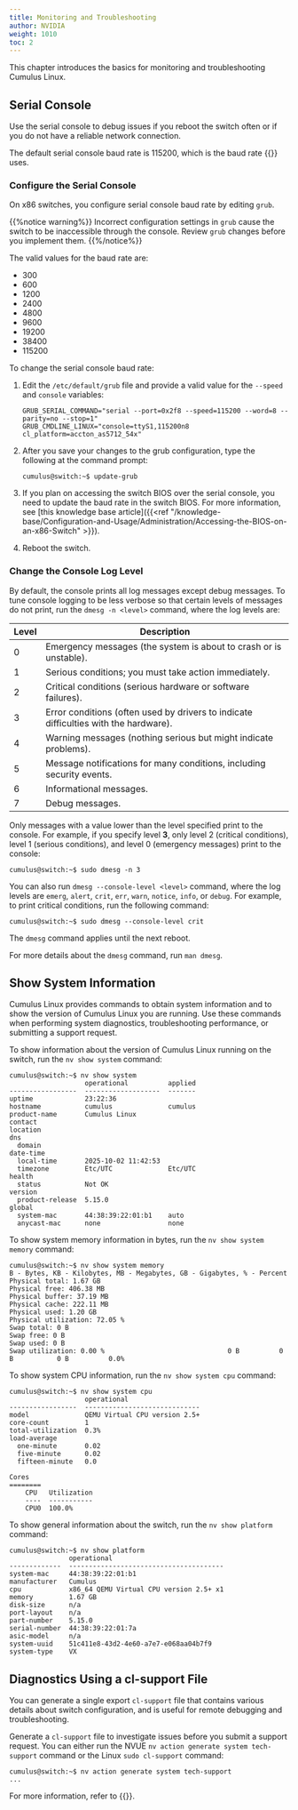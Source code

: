 ```yaml
---
title: Monitoring and Troubleshooting
author: NVIDIA
weight: 1010
toc: 2
---
```

This chapter introduces the basics for monitoring and troubleshooting Cumulus Linux.

## Serial Console

Use the serial console to debug issues if you reboot the switch often or if you do not have a reliable network connection.

The default serial console baud rate is 115200, which is the baud rate {{<exlink url="http://opencomputeproject.github.io/onie" text="ONIE">}} uses.

### Configure the Serial Console

On x86 switches, you configure serial console baud rate by editing `grub`.

{{%notice warning%}}
Incorrect configuration settings in `grub` cause the switch to be inaccessible through the console. Review `grub` changes before you implement them.
{{%/notice%}}

The valid values for the baud rate are:

- 300
- 600
- 1200
- 2400
- 4800
- 9600
- 19200
- 38400
- 115200

To change the serial console baud rate:

1. Edit the `/etc/default/grub` file and provide a valid value for the `--speed` and `console` variables:

   ```
   GRUB_SERIAL_COMMAND="serial --port=0x2f8 --speed=115200 --word=8 --parity=no --stop=1"
   GRUB_CMDLINE_LINUX="console=ttyS1,115200n8 cl_platform=accton_as5712_54x"
   ```

2. After you save your changes to the grub configuration, type the following at the command prompt:

   ```
   cumulus@switch:~$ update-grub
   ```

3. If you plan on accessing the switch BIOS over the serial console, you need to update the baud rate in the switch BIOS. For more information, see [this knowledge base article]({{<ref "/knowledge-base/Configuration-and-Usage/Administration/Accessing-the-BIOS-on-an-x86-Switch" >}}).

4. Reboot the switch.

### Change the Console Log Level

By default, the console prints all log messages except debug messages. To tune console logging to be less verbose so that certain levels of messages do not print, run the `dmesg -n <level>` command, where the log levels are:

| Level | Description                                                                          |
| ----- | ------------------------------------------------------------------------------------ |
| 0     | Emergency messages (the system is about to crash or is unstable).                    |
| 1     | Serious conditions; you must take action immediately.                                |
| 2     | Critical conditions (serious hardware or software failures).                         |
| 3     | Error conditions (often used by drivers to indicate difficulties with the hardware). |
| 4     | Warning messages (nothing serious but might indicate problems).                      |
| 5     | Message notifications for many conditions, including security events.                |
| 6     | Informational messages.                                                              |
| 7     | Debug messages.                                                                      |

Only messages with a value lower than the level specified print to the console. For example, if you specify level **3**, only level 2 (critical conditions), level 1 (serious conditions), and level 0 (emergency messages) print to the console:

```
cumulus@switch:~$ sudo dmesg -n 3
```

You can also run `dmesg --console-level <level>` command, where the log levels are `emerg`, `alert`, `crit`, `err`, `warn`, `notice`, `info`, or `debug`. For example, to print critical conditions, run the following command:

```
cumulus@switch:~$ sudo dmesg --console-level crit
```

The `dmesg` command applies until the next reboot.

For more details about the `dmesg` command, run `man dmesg`.

## Show System Information

Cumulus Linux provides commands to obtain system information and to show the version of Cumulus Linux you are running. Use these commands when performing system diagnostics, troubleshooting performance, or submitting a support request.

To show information about the version of Cumulus Linux running on the switch, run the `nv show system` command:

```
cumulus@switch:~$ nv show system
                   operational          applied
-----------------  -------------------  ------- 
uptime             23:22:36                             
hostname           cumulus              cumulus
product-name       Cumulus Linux                        
contact                                                 
location                                                
dns                                                     
  domain                                                
date-time                                               
  local-time       2025-10-02 11:42:53                  
  timezone         Etc/UTC              Etc/UTC
health                                                  
  status           Not OK                               
version                                                 
  product-release  5.15.0                               
global                                                  
  system-mac       44:38:39:22:01:b1    auto  
  anycast-mac      none                 none                                        
```

To show system memory information in bytes, run the `nv show system memory` command:

```
cumulus@switch:~$ nv show system memory
B - Bytes, KB - Kilobytes, MB - Megabytes, GB - Gigabytes, % - Percent
Physical total: 1.67 GB
Physical free: 406.38 MB
Physical buffer: 37.19 MB
Physical cache: 222.11 MB
Physical used: 1.20 GB
Physical utilization: 72.05 %
Swap total: 0 B
Swap free: 0 B
Swap used: 0 B
Swap utilization: 0.00 %                               0 B          0 B           0 B          0.0%
```

To show system CPU information, run the `nv show system cpu` command:

```
cumulus@switch:~$ nv show system cpu
                   operational                  
-----------------  -----------------------------
model              QEMU Virtual CPU version 2.5+         
core-count         1                                     
total-utilization  0.3%                                  
load-average                                             
  one-minute       0.02                                  
  five-minute      0.02                                  
  fifteen-minute   0.0                                   

Cores
========
    CPU   Utilization
    ----  -----------
    CPU0  100.0%
```

To show general information about the switch, run the `nv show platform` command:

```
cumulus@switch:~$ nv show platform
               operational 
-------------  ---------------------------------------
system-mac     44:38:39:22:01:b1                               
manufacturer   Cumulus                                         
cpu            x86_64 QEMU Virtual CPU version 2.5+ x1         
memory         1.67 GB                                         
disk-size      n/a                                             
port-layout    n/a                                             
part-number    5.15.0                                          
serial-number  44:38:39:22:01:7a                               
asic-model     n/a                                             
system-uuid    51c411e8-43d2-4e60-a7e7-e068aa04b7f9            
system-type    VX
```
<!-- vale off -->
## Diagnostics Using a cl-support File
<!-- vale on -->
You can generate a single export `cl-support` file that contains various details about switch configuration, and is useful for remote debugging and troubleshooting.

Generate a `cl-support` file to investigate issues before you submit a support request. You can either run the NVUE `nv action generate system tech-support` command or the Linux `sudo cl-support` command:

```
cumulus@switch:~$ nv action generate system tech-support
...
```

For more information, refer to {{<link url="Understanding-the-cl-support-Output-File">}}.
